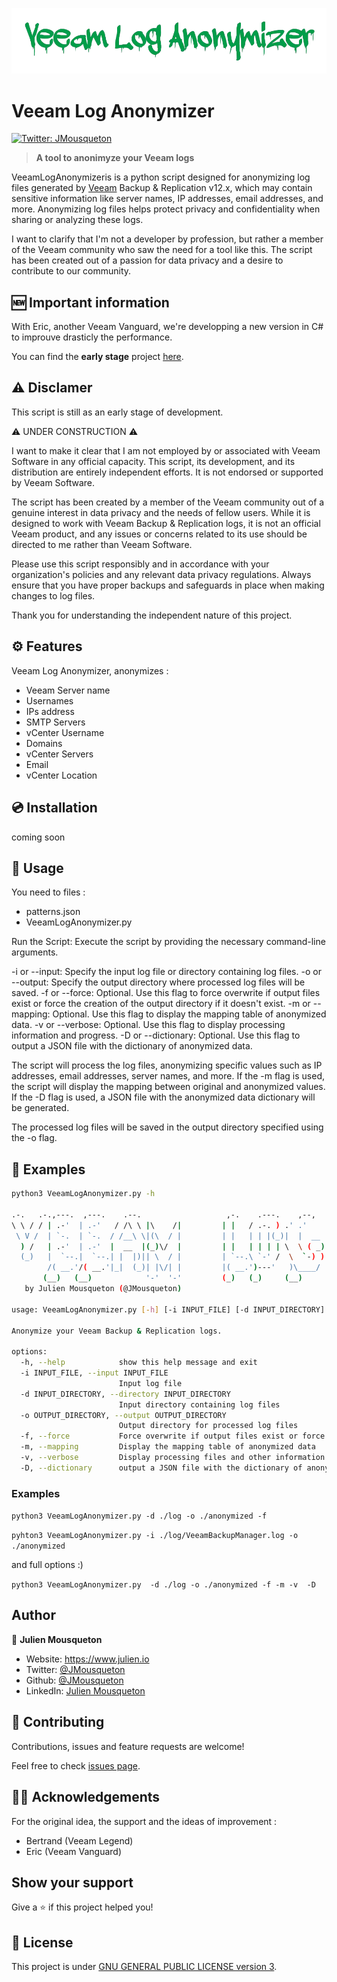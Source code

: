 ![](/.github/logo.png)

# Veeam Log Anonymizer 
[![Twitter: JMousqueton](https://img.shields.io/twitter/follow/JMousqueton.svg?style=social)](https://twitter.com/JMousqueton)

> __A tool to anonimyze your Veeam logs__


VeeamLogAnonymizeris is a python script designed for anonymizing log files generated by [Veeam](https://www.veeam.com) Backup & Replication v12.x,  which may contain sensitive information like server names, IP addresses, email addresses, and more. Anonymizing log files helps protect privacy and confidentiality when sharing or analyzing these logs.

I want to clarify that I'm not a developer by profession, but rather a member of the Veeam community who saw the need for a tool like this. The script has been created out of a passion for data privacy and a desire to contribute to our community.

## 🆕 Important information

With Eric, another Veeam Vanguard, we're developping a new version in C# to improuve drasticly the performance. 

You can find the **early stage** project  [here](https://github.com/JMousqueton/VBRLogAnonymizer). 

## ⚠️ Disclamer 

This script is still as an early stage of development. 

⚠️ UNDER CONSTRUCTION ⚠️

I want to make it clear that I am not employed by or associated with Veeam Software in any official capacity. This script, its development, and its distribution are entirely independent efforts. It is not endorsed or supported by Veeam Software.

The script has been created by a member of the Veeam community out of a genuine interest in data privacy and the needs of fellow users. While it is designed to work with Veeam Backup & Replication logs, it is not an official Veeam product, and any issues or concerns related to its use should be directed to me rather than Veeam Software.

Please use this script responsibly and in accordance with your organization's policies and any relevant data privacy regulations. Always ensure that you have proper backups and safeguards in place when making changes to log files.

Thank you for understanding the independent nature of this project.

## ⚙️ Features

Veeam Log Anonymizer, anonymizes : 

- Veeam Server name 
- Usernames 
- IPs address 
- SMTP Servers     
- vCenter Username 
- Domains
- vCenter Servers
- Email
- vCenter Location

## 💿 Installation

coming soon

## 🚀 Usage 

You need to files : 
* patterns.json 
* VeeamLogAnonymizer.py 
  
Run the Script: Execute the script by providing the necessary command-line arguments.

-i or --input: Specify the input log file or directory containing log files.
-o or --output: Specify the output directory where processed log files will be saved.
-f or --force: Optional. Use this flag to force overwrite if output files exist or force the creation of the output directory if it doesn't exist.
-m or --mapping: Optional. Use this flag to display the mapping table of anonymized data.
-v or --verbose: Optional. Use this flag to display processing information and progress.
-D or --dictionary: Optional. Use this flag to output a JSON file with the dictionary of anonymized data.

The script will process the log files, anonymizing specific values such as IP addresses, email addresses, server names, and more.
If the -m flag is used, the script will display the mapping between original and anonymized values.
If the -D flag is used, a JSON file with the anonymized data dictionary will be generated.

The processed log files will be saved in the output directory specified using the -o flag.

## 📝 Examples 

```bash
python3 VeeamLogAnonymizer.py -h

.-.   .-.,---.  ,---.    .--.                   ,-.    .---.    ,--,              .--.  .-. .-. .---.  .-. .-..-.   .-.        ,-. _____  ,---.  ,---.    
\ \ / / | .-'  | .-'   / /\ \ |\    /|         | |   / .-. ) .' .'              / /\ \ |  \| |/ .-. ) |  \| | \ \_/ )/|\    /||(|/___  / | .-'  | .-.\   
 \ V /  | `-.  | `-.  / /__\ \|(\  / |         | |   | | |(_)|  |  __          / /__\ \|   | || | |(_)|   | |  \   (_)|(\  / |(_)   / /) | `-.  | `-'/   
  ) /   | .-'  | .-'  |  __  |(_)\/  |         | |   | | | | \  \ ( _)         |  __  || |\  || | | | | |\  |   ) (   (_)\/  || |  / /(_)| .-'  |   (    
  (_)   |  `--.|  `--.| |  |)|| \  / |         | `--.\ `-' /  \  `-) )         | |  |)|| | |)|\ `-' / | | |)|   | |   | \  / || | / /___ |  `--.| |\ \   
        /( __.'/( __.'|_|  (_)| |\/| |         |( __.')---'   )\____/          |_|  (_)/(  (_) )---'  /(  (_)  /(_|   | |\/| |`-'(_____/ /( __.'|_| \)\  
       (__)   (__)            '-'  '-'         (_)   (_)     (__)                     (__)    (_)    (__)     (__)    '-'  '-'          (__) v 1.0  (__) 
   by Julien Mousqueton (@JMousqueton)
    
usage: VeeamLogAnonymizer.py [-h] [-i INPUT_FILE] [-d INPUT_DIRECTORY] -o OUTPUT_DIRECTORY [-f] [-m] [-v] [-D]

Anonymize your Veeam Backup & Replication logs.

options:
  -h, --help            show this help message and exit
  -i INPUT_FILE, --input INPUT_FILE
                        Input log file
  -d INPUT_DIRECTORY, --directory INPUT_DIRECTORY
                        Input directory containing log files
  -o OUTPUT_DIRECTORY, --output OUTPUT_DIRECTORY
                        Output directory for processed log files
  -f, --force           Force overwrite if output files exist or force the creation of output directory if not exists
  -m, --mapping         Display the mapping table of anonymized data
  -v, --verbose         Display processing files and other information
  -D, --dictionary      output a JSON file with the dictionary of anonymized data
  ```

### Examples 

`python3 VeeamLogAnonymizer.py -d ./log -o ./anonymized -f`

`pyhton3 VeeamLogAnonymizer.py -i ./log/VeeamBackupManager.log -o ./anonymized`

and full options :) 

`python3 VeeamLogAnonymizer.py  -d ./log -o ./anonymized -f -m -v  -D     `

## Author

👤 **Julien Mousqueton**

* Website: <https://www.julien.io>
* Twitter: [@JMousqueton](https://twitter.com/JMousqueton)
* Github: [@JMousqueton](https://github.com/JMousqueton)
* LinkedIn: [Julien Mousqueton](https://linkedin.com/in/julienmousqueton)

## 🤝 Contributing

Contributions, issues and feature requests are welcome!

Feel free to check [issues page](https://github.com/JMousqueton/Badware/issues).

## 🙏🏻 Acknowledgements

For the original idea, the support and the ideas of improvement :   

* Bertrand (Veeam Legend)
* Eric (Veeam Vanguard)
  
## Show your support

Give a ⭐️ if this project helped you!

## 📝 License

This project is under [GNU GENERAL PUBLIC LICENSE version 3](https://github.com/JMousqueton/VeeamLogAnonymizer/blob/main/LICENSE).
